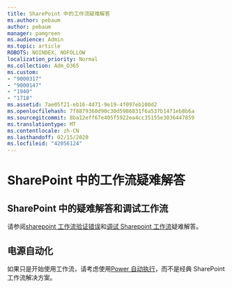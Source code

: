 ```yaml
---
title: SharePoint 中的工作流疑难解答
ms.author: pebaum
author: pebaum
manager: pamgreen
ms.audience: Admin
ms.topic: article
ROBOTS: NOINDEX, NOFOLLOW
localization_priority: Normal
ms.collection: Adm_O365
ms.custom:
- "9000317"
- "9000147"
- "1940"
- "1718"
ms.assetid: 7ae05f21-eb16-4d71-9e19-4f097eb100d2
ms.openlocfilehash: 7f8879360d90c30d5986831f6a537b1471eb8b6a
ms.sourcegitcommit: 8ba12eff67e405f5922ea4cc35155e3036447859
ms.translationtype: MT
ms.contentlocale: zh-CN
ms.lasthandoff: 02/15/2020
ms.locfileid: "42056124"
---
```

# <a name="troubleshoot-workflows-in-sharepoint"></a>SharePoint 中的工作流疑难解答

## <a name="troubleshoot-and-debug-workflows-in-sharepoint"></a>SharePoint 中的疑难解答和调试工作流

请参阅[sharepoint 工作流验证错误](https://docs.microsoft.com/sharepoint/dev/general-development/troubleshooting-sharepoint-server-workflow-validation-errors-in-visio)和[调试 Sharepoint 工作流](https://docs.microsoft.com/sharepoint/dev/general-development/debugging-sharepoint-server-workflows)疑难解答。

## <a name="power-automate"></a>电源自动化

如果只是开始使用工作流，请考虑使用[Power 自动执行](https://docs.microsoft.com/power-automate/modern-approvals)，而不是经典 SharePoint 工作流解决方案。
